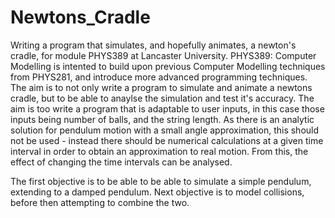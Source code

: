 # Newtons_Cradle
Writing a program that simulates, and hopefully animates, a newton's cradle, for module PHYS389 at Lancaster University. PHYS389: Computer Modelling is intented to build upon previous Computer Modelling techniques from PHYS281, and introduce more advanced programming techniques. The aim is to not only write a program to simulate and animate a newtons cradle, but to be able to anaylse the simulation and test it's accuracy. The aim is too write a program that is adaptable to user inputs, in this case those inputs being number of balls, and the string length. As there is an analytic solution for pendulum motion with a small angle approximation, this should not be used - instead there should be numerical calculations at a given time interval in order to obtain an approximation to real motion. From this, the effect of changing the time intervals can be analysed. 

The first objective is to be able to be able to simulate a simple pendulum, extending to a damped pendulum. Next objective is to model collisions, before then attempting to combine the two.
